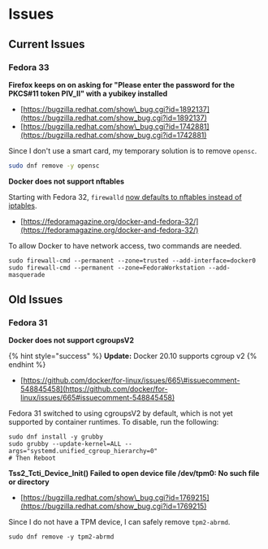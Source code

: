 # Issues

## Current Issues

### Fedora 33

**Firefox keeps on on asking for "Please enter the password for the PKCS\#11 token PIV\_II" with a yubikey installed**

* [https://bugzilla.redhat.com/show\_bug.cgi?id=1892137](https://bugzilla.redhat.com/show_bug.cgi?id=1892137)
* [https://bugzilla.redhat.com/show\_bug.cgi?id=1742881](https://bugzilla.redhat.com/show_bug.cgi?id=1742881)

Since I don't use a smart card, my temporary solution is to remove `opensc`.

```bash
sudo dnf remove -y opensc
```

**Docker does not support nftables**

Starting with Fedora 32, `firewalld` [now defaults to nftables instead of iptables](https://fedoraproject.org/wiki/Changes/firewalld_default_to_nftables).

* [https://fedoramagazine.org/docker-and-fedora-32/](https://fedoramagazine.org/docker-and-fedora-32/)

To allow Docker to have network access, two commands are needed.

```text
sudo firewall-cmd --permanent --zone=trusted --add-interface=docker0
sudo firewall-cmd --permanent --zone=FedoraWorkstation --add-masquerade
```

## Old Issues

### Fedora 31

**Docker does not support cgroupsV2**

{% hint style="success" %}
**Update:** Docker 20.10 supports cgroup v2
{% endhint %}

* [https://github.com/docker/for-linux/issues/665\#issuecomment-548845458](https://github.com/docker/for-linux/issues/665#issuecomment-548845458)

Fedora 31 switched to using cgroupsV2 by default, which is not yet supported by container runtimes. To disable, run the following:

```text
sudo dnf install -y grubby
sudo grubby --update-kernel=ALL --args="systemd.unified_cgroup_hierarchy=0"
# Then Reboot
```

**Tss2\_Tcti\_Device\_Init\(\) Failed to open device file /dev/tpm0: No such file or directory**

* [https://bugzilla.redhat.com/show\_bug.cgi?id=1769215](https://bugzilla.redhat.com/show_bug.cgi?id=1769215)

Since I do not have a TPM device, I can safely remove `tpm2-abrmd`.

```text
sudo dnf remove -y tpm2-abrmd
```

